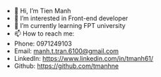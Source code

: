 - 👋 Hi, I’m Tien Manh
- 👀 I’m interested in Front-end developer
- 🌱 I’m currently learning FPT university
- 📫 How to reach me: 
- Phone: 0971249103
- Email: manh.t.tran.6100@gmail.com
- LinkedIn: https://www.linkedin.com/in/tmanh61/
- Github: https://github.com/tmanhne 

<!---
tmanhne/tmanhne is a ✨ special ✨ repository because its `README.md` (this file) appears on your GitHub profile.
You can click the Preview link to take a look at your changes.
--->
